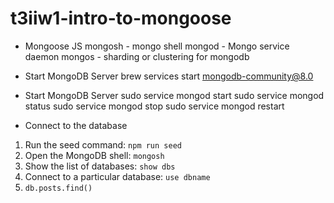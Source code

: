 # t3iiw1-intro-to-mongoose

- Mongoose JS
mongosh - mongo shell
mongod - Mongo service daemon
mongos - sharding or clustering for mongodb

- Start MongoDB Server
brew services start mongodb-community@8.0

- Start MongoDB Server
sudo service mongod start
sudo service mongod status
sudo service mongod stop
sudo service mongod restart

- Connect to the database
1. Run the seed command: `npm run seed`
2. Open the MongoDB shell: `mongosh`
3. Show the list of databases: `show dbs`
4. Connect to a particular database: `use dbname`
5. `db.posts.find()`
